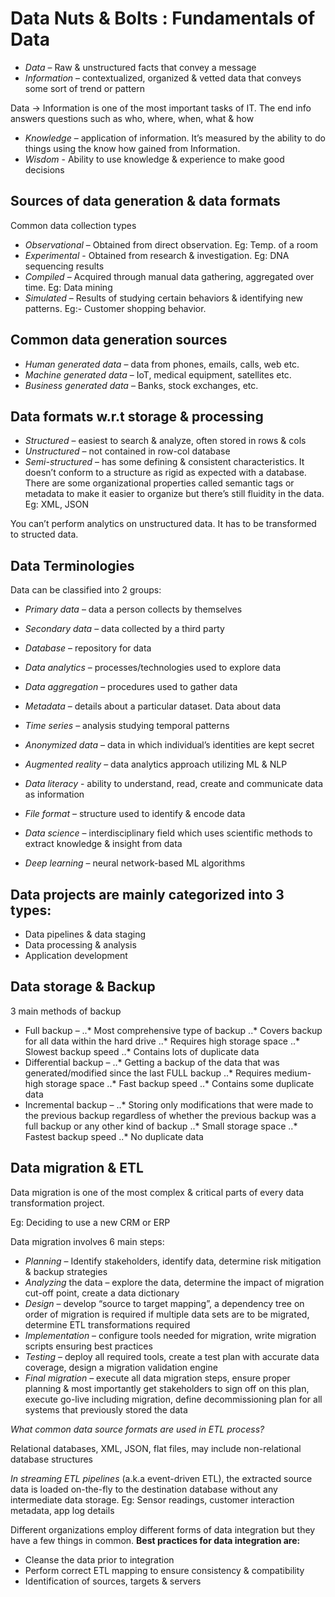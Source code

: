 # Data Nuts & Bolts : Fundamentals of Data
- *Data* – Raw & unstructured facts that convey a message
- *Information* – contextualized, organized & vetted data that conveys some sort of trend or pattern

Data -> Information is one of the most important tasks of IT. The end info answers questions such as who, where, when, what & how

- *Knowledge* – application of information. It’s measured by the ability to do things using the know how gained from Information.
- *Wisdom* - Ability to use knowledge & experience to make good decisions

## Sources of data generation & data formats
Common data collection types
- *Observational* – Obtained from direct observation. Eg: Temp. of a room
- *Experimental* - Obtained from research & investigation. Eg: DNA sequencing results
- *Compiled* – Acquired through manual data gathering, aggregated over time. Eg: Data mining
- *Simulated* – Results of studying certain behaviors & identifying new patterns. Eg:- Customer shopping behavior.

## Common data generation sources
- *Human generated data* – data from phones, emails, calls, web etc.
- *Machine generated data* – IoT, medical equipment, satellites etc.
- *Business generated data* – Banks, stock exchanges, etc.

## Data formats w.r.t storage & processing
- *Structured* – easiest to search & analyze, often stored in rows & cols
- *Unstructured* – not contained in row-col database
- *Semi-structured* – has some defining & consistent characteristics. It doesn’t conform to a structure as rigid as expected with a database. There are some organizational properties called semantic tags or metadata to make it easier to organize but there’s still fluidity in the data. Eg: XML, JSON

You can’t perform analytics on unstructured data. It has to be transformed to structed data.

## Data Terminologies
Data can be classified into 2 groups:
- *Primary data* – data a person collects by themselves
- *Secondary data* – data collected by a third party

- *Database* – repository for data
- *Data analytics* – processes/technologies used to explore data
- *Data aggregation* – procedures used to gather data
- *Metadata* – details about a particular dataset. Data about data
- *Time series* – analysis studying temporal patterns
- *Anonymized data* – data in which individual’s identities are kept secret
- *Augmented reality* – data analytics approach utilizing ML & NLP
- *Data literacy* - ability to understand, read, create and communicate data as information
- *File format* – structure used to identify & encode data
- *Data science* – interdisciplinary field which uses scientific methods to extract knowledge & insight from data
- *Deep learning* – neural network-based ML algorithms

## Data projects are mainly categorized into 3 types:
- Data pipelines & data staging
- Data processing & analysis
- Application development

## Data storage & Backup
3 main methods of backup
- Full backup – 
..* Most comprehensive type of backup
..* Covers backup for all data within the hard drive
..* Requires high storage space
..* Slowest backup speed
..* Contains lots of duplicate data
- Differential backup –
..* Getting a backup of the data that was generated/modified since the last FULL backup
..* Requires medium-high storage space
..* Fast backup speed
..* Contains some duplicate data
- Incremental backup –
..* Storing only modifications that were made to the previous backup regardless of whether the previous backup was  a full backup or any other kind of backup
..* Small storage space
..* Fastest backup speed
..* No duplicate data

## Data migration & ETL
Data migration is one of the most complex & critical parts of every data transformation project. 

Eg: Deciding to use a new CRM or ERP

Data migration involves 6 main steps:
- *Planning* – Identify stakeholders, identify data, determine risk mitigation & backup strategies
- *Analyzing* the data – explore the data, determine the impact of migration cut-off point, create a data dictionary
- *Design* – develop “source to target mapping”, a dependency tree on order of migration is required if multiple data sets are to be migrated, determine ETL transformations required
- *Implementation* – configure tools needed for migration, write migration scripts ensuring best practices
- *Testing* – deploy all required tools, create a test plan with accurate data coverage, design a migration validation engine
- *Final migration* – execute all data migration steps, ensure proper planning & most importantly get stakeholders to sign off on this plan, execute go-live including migration, define decommissioning plan for all systems that previously stored the data

*What common data source formats are used in ETL process?*

Relational databases, XML, JSON, flat files, may include non-relational database structures

*In streaming ETL pipelines* (a.k.a event-driven ETL), the extracted source data is loaded on-the-fly to the destination database without any intermediate data storage.
Eg: Sensor readings, customer interaction metadata, app log details

Different organizations employ different forms of data integration but they have a few things in common.
**Best practices for data integration are:**
- Cleanse the data prior to integration
- Perform correct ETL mapping to ensure consistency & compatibility
- Identification of sources, targets & servers



